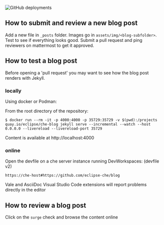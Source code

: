 ![GitHub deployments](https://img.shields.io/github/deployments/eclipse-che/che-incubator.github.io/github-pages)

## How to submit and review a new blog post

Add a new file in `_posts` folder. Images go in `assets/img/<blog-subfolder>`.
Test to see if everything looks good.
Submit a pull request and ping reviewers on mattermost to get it approved.

## How to test a blog post

Before opening a 'pull request' you may want to see how the blog post renders with Jekyll.

### locally

Using docker or Podman:

From the root directory of the repository:
```
$ docker run --rm -it -p 4000:4000 -p 35729:35729 -v $(pwd):/projects quay.io/eclipse/che-blog jekyll serve --incremental --watch --host 0.0.0.0 --livereload --livereload-port 35729
```
Content is available at http://localhost:4000


### online

Open the devfile on a che server instance running DevWorkspaces: (devfile v2)

`https://che-host#https://github.com/eclipse-che/blog`

Vale and AsciiDoc Visual Studio Code extensions will report problems directly in the editor

## How to review a blog post

Click on the `surge` check and browse the content online


